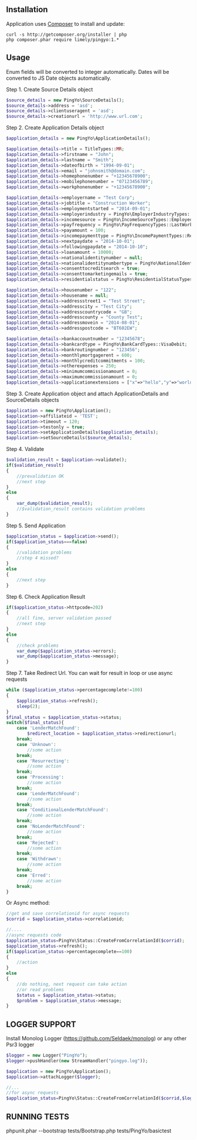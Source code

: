 ## Installation

Application uses [Composer](http://getcomposer.org) to install and update:

```
curl -s http://getcomposer.org/installer | php
php composer.phar require limely/pingyo:1.*
```

## Usage

Enum fields will be converted to integer automatically.
Dates will be converted to JS Date objects automatically.

Step 1. Create Source Details object
```php
$source_details = new PingYo\SourceDetails();
$source_details->address = 'asd';
$source_details->clientuseragent = 'asd';
$source_details->creationurl = 'http://www.url.com';
```

Step 2. Create Application Details object

```php
$application_details = new PingYo\ApplicationDetails();

$application_details->title = TitleTypes::MR;
$application_details->firstname = "John";
$application_details->lastname = "Smith";
$application_details->dateofbirth = "1994-09-01";
$application_details->email = "johnsmith@domain.com";
$application_details->homephonenumber = "+12345678900";
$application_details->mobilephonenumber = "07123456789";
$application_details->workphonenumber = "+12345678900";

$application_details->employername = "Test Corp";
$application_details->jobtitle = "Construction Worker";
$application_details->employmentstarted = "2014-09-01";
$application_details->employerindustry = PingYo\EmployerIndustryTypes::ConstructionManufacturing;
$application_details->incomesource = PingYo\IncomeSourceTypes::EmployedFullTime;
$application_details->payfrequency = PingYo\PayFrequencyTypes::LastWorkingDayMonth;
$application_details->payamount = 100;
$application_details->incomepaymenttype = PingYo\IncomePaymentTypes::RegionalDirectDeposit;
$application_details->nextpaydate = "2014-10-01";
$application_details->followingpaydate = "2014-10-10";
$application_details->loanamount = 10000;
$application_details->nationalidentitynumber = null;
$application_details->nationalidentitynumbertype = PingYo\NationalIdentityNumberTypes::NationalInsurance;
$application_details->consenttocreditsearch = true;
$application_details->consenttomarketingemails = true;
$application_details->residentialstatus = PingYo\ResidentialStatusTypes::HomeOwner;

$application_details->housenumber = "122";
$application_details->housename = null;
$application_details->addressstreet1 = "Test Street";
$application_details->addresscity = "Test City";
$application_details->addresscountrycode = "GB";
$application_details->addresscounty = "County Test";
$application_details->addressmovein = "2014-08-01";
$application_details->addresspostcode = "BT602EW";

$application_details->bankaccountnumber = "12345678";
$application_details->bankcardtype = PingYo\BankCardTypes::VisaDebit;
$application_details->bankroutingnumber = "123456";
$application_details->monthlymortgagerent = 600;
$application_details->monthlycreditcommitments = 100;
$application_details->otherexpenses = 250;
$application_details->minimumcommissionamount = 0;
$application_details->maximumcommissionamount = 0;
$application_details->applicationextensions = ["x"=>"hello","y"=>"world"];
```

Step 3. Create Application object and attach ApplicationDetails and SourceDetails objects

```php
$application = new PingYo\Application();
$application->affiliateid = 'TEST';
$application->timeout = 120;
$application->testonly = true;
$application->setApplicationDetails($application_details);
$application->setSourceDetails($source_details);
```

Step 4. Validate

```php
$validation_result = $application->validate();
if($validation_result)
{
	//prevalidation OK
	//next step
}
else
{
	var_dump($validation_result);
	//$validation_result contains validation problems
}
```

Step 5. Send Application

```php
$application_status = $application->send();
if($application_status===false)
{
	//validation problems
	//step 4 missed?
}
else
{
	//next step
}
```

Step 6. Check Application Result

```php
if($application_status->httpcode=202)
{
	//all fine, server validation passed
	//next step
}
else
{
	//check problems
	var_dump($application_status->errors);
	var_dump($application_status->message);
}

```
Step 7. Take Redirect Url. You can wait for result in loop or use async requests

```php
while ($application_status->percentagecomplete!=100)
{	
	$application_status->refresh();
	sleep(2);
}
$final_status = $application_status->status;
switch($final_status){
	case 'LenderMatchFound':
		$redirect_location = $application_status->redirectionurl;
	break;
	case 'Unknown':
		//some action
	break;
	case 'Resurrecting':
		//some action
	break;
	case 'Processing':
		//some action
	break;
	case 'LenderMatchFound':
		//some action
	break;
	case 'ConditionalLenderMatchFound':
		//some action
	break;
	case 'NoLenderMatchFound':
		//some action
	break;
	case 'Rejected':
		//some action
	break;
	case 'Withdrawn':
		//some action
	break;
	case 'Erred':
		//some action
	break;
}
```
Or Async method:
```php
//get and save correlationid for async requests
$corrid = $application_status->correlationid;

//....
//async requests code
$application_status=PingYo\Status::CreateFromCorrelationId($corrid);
$application_status->refresh();
if($application_status->percentagecomplete==100)
{
	//action
}
else
{
	//do nothing, next request can take action
	//or read problems
	$status = $application_status->status;
	$problem = $application_status->message;
}
```

## LOGGER SUPPORT

Install Monolog Logger (https://github.com/Seldaek/monolog) or any other Psr3 logger

```php
$logger = new Logger("PingYo");
$logger->pushHandler(new StreamHandler("pingyo.log"));

$application = new PingYo\Application();
$application->attachLogger($logger);

//...
//for async requests
$application_status=PingYo\Status::CreateFromCorrelationId($corrid,$logger);
```

## RUNNING TESTS

phpunit.phar --bootstrap tests/Bootstrap.php tests/PingYo/basictest